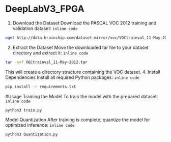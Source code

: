 # DeepLabV3_FPGA
1. Download the Dataset
Download the PASCAL VOC 2012 training and validation dataset:
`inline code`
```bash
wget http://data.brainchip.com/dataset-mirror/voc/VOCtrainval_11-May-2012.tar
```
2. Extract the Dataset
Move the downloaded tar file to your dataset directory and extract it:
`inline code`
```bash
tar -xvf VOCtrainval_11-May-2012.tar
```
This will create a directory structure containing the VOC dataset.
4. Install Dependencies
Install all required Python packages:
`inline code`
```bash
pip install -r requirements.txt
```
#Usage
Training the Model
To train the model with the prepared dataset:
`inline code`
```bash
python3 train.py
```

Model Quantization
After training is complete, quantize the model for optimized inference:
`inline code`
```bash
python3 Quantization.py
```



   
